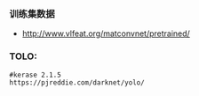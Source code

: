 ### 训练集数据

- http://www.vlfeat.org/matconvnet/pretrained/

### TOLO:
    #kerase 2.1.5
    https://pjreddie.com/darknet/yolo/
